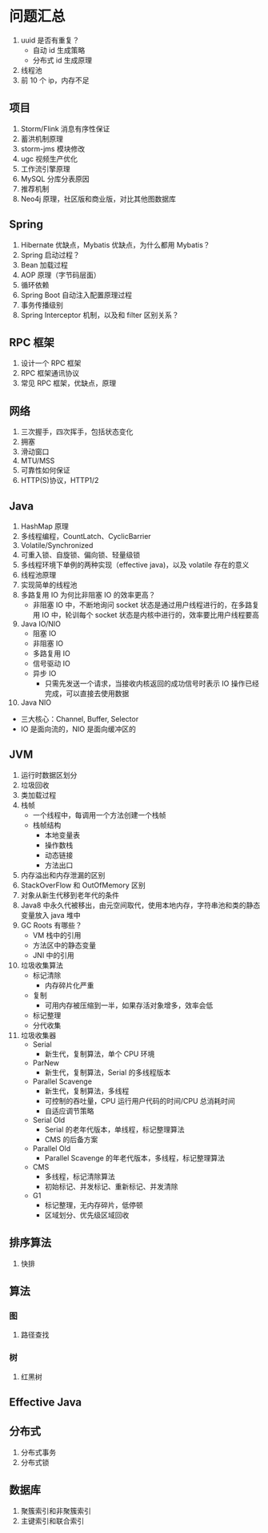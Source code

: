 # 问题汇总

1. uuid 是否有重复？
   - 自动 id 生成策略
   - 分布式 id 生成原理
2. 线程池
3. 前 10 个 ip，内存不足

## 项目

1. Storm/Flink 消息有序性保证
2. 蓄洪机制原理
3. storm-jms 模块修改
4. ugc 视频生产优化
5. 工作流引擎原理
6. MySQL 分库分表原因
7. 推荐机制
8. Neo4j 原理，社区版和商业版，对比其他图数据库

## Spring

1. Hibernate 优缺点，Mybatis 优缺点，为什么都用 Mybatis？
2. Spring 启动过程？
3. Bean 加载过程
4. AOP 原理（字节码层面）
5. 循环依赖
6. Spring Boot 自动注入配置原理过程
7. 事务传播级别
8. Spring Interceptor 机制，以及和 filter 区别关系？

## RPC 框架

1. 设计一个 RPC 框架
2. RPC 框架通讯协议
3. 常见 RPC 框架，优缺点，原理

## 网络

1. 三次握手，四次挥手，包括状态变化
2. 拥塞
3. 滑动窗口
4. MTU/MSS
5. 可靠性如何保证
6. HTTP(S)协议，HTTP1/2

## Java

1. HashMap 原理
2. 多线程编程，CountLatch、CyclicBarrier
3. Volatile/Synchronized
4. 可重入锁、自旋锁、偏向锁、轻量级锁
5. 多线程环境下单例的两种实现（effective java)，以及 volatile 存在的意义
6. 线程池原理
7. 实现简单的线程池
8. 多路复用 IO 为何比非阻塞 IO 的效率更高？
   - 非阻塞 IO 中，不断地询问 socket 状态是通过用户线程进行的，在多路复用 IO 中，轮训每个 socket 状态是内核中进行的，效率要比用户线程要高
9. Java IO/NIO
   - 阻塞 IO
   - 非阻塞 IO
   - 多路复用 IO
   - 信号驱动 IO
   - 异步 IO
     - 只需先发送一个请求，当接收内核返回的成功信号时表示 IO 操作已经完成，可以直接去使用数据
10. Java NIO

- 三大核心：Channel, Buffer, Selector
- IO 是面向流的，NIO 是面向缓冲区的

## JVM

1. 运行时数据区划分
2. 垃圾回收
3. 类加载过程
4. 栈帧
   - 一个线程中，每调用一个方法创建一个栈帧
   - 栈帧结构
     - 本地变量表
     - 操作数栈
     - 动态链接
     - 方法出口
5. 内存溢出和内存泄漏的区别
6. StackOverFlow 和 OutOfMemory 区别
7. 对象从新生代移到老年代的条件
8. Java8 中永久代被移出，由元空间取代，使用本地内存，字符串池和类的静态变量放入 java 堆中
9. GC Roots 有哪些？
   - VM 栈中的引用
   - 方法区中的静态变量
   - JNI 中的引用
10. 垃圾收集算法
    - 标记清除
      - 内存碎片化严重
    - 复制
      - 可用内存被压缩到一半，如果存活对象增多，效率会低
    - 标记整理
    - 分代收集
11. 垃圾收集器
    - Serial
      - 新生代，复制算法，单个 CPU 环境
    - ParNew
      - 新生代，复制算法，Serial 的多线程版本
    - Parallel Scavenge
      - 新生代，复制算法，多线程
      - 可控制的吞吐量，CPU 运行用户代码的时间/CPU 总消耗时间
      - 自适应调节策略
    - Serial Old
      - Serial 的老年代版本，单线程，标记整理算法
      - CMS 的后备方案
    - Parallel Old
      - Parallel Scavenge 的年老代版本，多线程，标记整理算法
    - CMS
      - 多线程，标记清除算法
      - 初始标记、并发标记、重新标记、并发清除
    - G1
      - 标记整理，无内存碎片，低停顿
      - 区域划分、优先级区域回收

## 排序算法

1. 快排

## 算法

### 图

1. 路径查找

### 树

1. 红黑树

## Effective Java

## 分布式

1. 分布式事务
2. 分布式锁

## 数据库

1. 聚簇索引和非聚簇索引
2. 主键索引和联合索引
